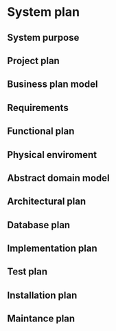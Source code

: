 # System plan

## System purpose

## Project plan

## Business plan model

## Requirements

## Functional plan

## Physical enviroment
 
## Abstract domain model

## Architectural plan

## Database plan

## Implementation plan

## Test plan

## Installation plan

## Maintance plan